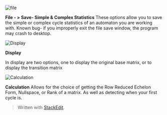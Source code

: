 
![file](https://cdn.discordapp.com/attachments/673752268511641622/789178077850763284/unknown.png)

**File - > Save- Simple & Complex Statistics**
These options allow you to save the simple or complex cycle statistics of an automaton you are working with.
Known bug- if you improperly exit the file save window, the program may crash to desktop.

![Display](https://cdn.discordapp.com/attachments/789179423051218955/789179434602070066/unknown.png)

**Display**

In display are two options, one to display the original base matrix, or to display the transition matrix

![Calculation](https://cdn.discordapp.com/attachments/789179423051218955/789180181754675250/unknown.png)

**Calculation**
Allows for the choice of getting the Row Reduced Echelon Form, Nullspace, or Rank of a matrix. As well as detecting when your first cycle is.

> Written with [StackEdit](https://stackedit.io/).
<!--stackedit_data:
eyJoaXN0b3J5IjpbLTE2MzM1MTg5MjJdfQ==
-->
